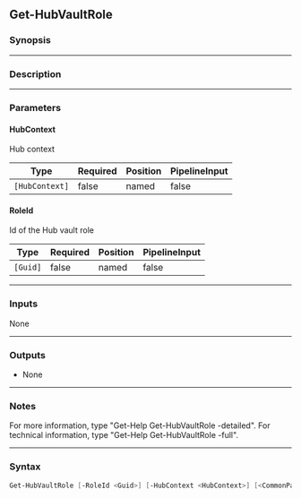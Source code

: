 Get-HubVaultRole
----------------

### Synopsis

---

### Description

---

### Parameters
#### **HubContext**
Hub context

|Type          |Required|Position|PipelineInput|
|--------------|--------|--------|-------------|
|`[HubContext]`|false   |named   |false        |

#### **RoleId**
Id of the Hub vault role

|Type    |Required|Position|PipelineInput|
|--------|--------|--------|-------------|
|`[Guid]`|false   |named   |false        |

---

### Inputs
None

---

### Outputs
* None

---

### Notes
For more information, type "Get-Help Get-HubVaultRole -detailed". For technical information, type "Get-Help Get-HubVaultRole -full".

---

### Syntax
```PowerShell
Get-HubVaultRole [-RoleId <Guid>] [-HubContext <HubContext>] [<CommonParameters>]
```

